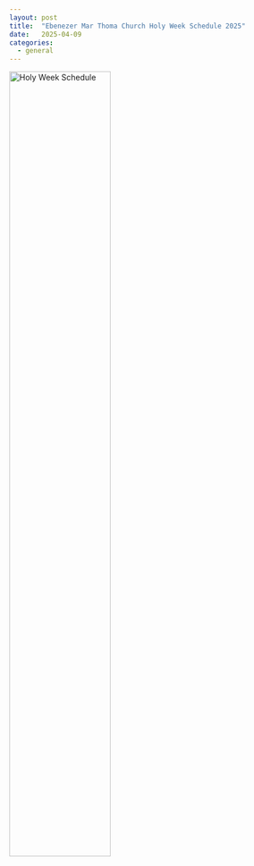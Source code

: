 ```yaml
---
layout: post
title:  "Ebenezer Mar Thoma Church Holy Week Schedule 2025"
date:   2025-04-09
categories: 
  - general
---
```

<picture> 
  <img src="https://ebenezermarthomachurch.org/img/HolyWeek2025.jpeg" width=60% height=60% alt="Holy Week Schedule">
</picture>

